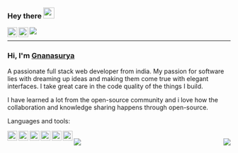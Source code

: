 ### Hey there <img src="https://media.giphy.com/media/hvRJCLFzcasrR4ia7z/giphy.gif" width="25px">

<a href="https://www.linkedin.com/in/gnanasurya-sj-93021628" target="_blank">
  <img align="left" alt="Surya's LinkedIN" width="22px" src="https://raw.githubusercontent.com/peterthehan/peterthehan/master/assets/linkedin.svg" />
</a>

<a href="mailto:surya9901@gmail.com">
  <img align="left" alt="Surya's Mail" width="22px" src="https://img.icons8.com/color/48/000000/gmail-new.png" />
</a>

![](https://visitor-badge.glitch.me/badge?page_id=surya9901.surya9901)

<hr />

### Hi, I'm [Gnanasurya](https://gnanasurya.netlify.app/) 

A passionate full stack web developer from india. My passion for software lies with dreaming up ideas and making them come true with elegant interfaces. I take great care in the code quality of the things I build.

I have learned a lot from the open-source community and i love how the collaboration and knowledge sharing happens through open-source.

Languages and tools:

<img align="left" width="22px" alt="html5" src="https://img.icons8.com/color/48/000000/html-5--v1.png" />
<img align="left" width="22px" alt="css3" src="https://img.icons8.com/color/48/000000/css3.png" />
<img align="left" width="22px" alt="javascript" src="https://img.icons8.com/color/48/000000/javascript--v2.png"/>
<img align="left" width="22px" alt="react" src="https://img.icons8.com/office/16/000000/react.png" />
<img align="left" width="22px" alt="node.js" src="https://img.icons8.com/windows/32/000000/nodejs.png" />
<img align="left" width="22px" alt="mongodb" src="https://img.icons8.com/color/48/000000/mongodb.png" />

<br/>

<img src="https://github-readme-stats.vercel.app/api?username=surya9901&&show_icons=true&theme=gotham" align="left" />
<img src="https://github-readme-stats.vercel.app/api/top-langs/?username=surya9901&&show_icons=true&theme=gotham" align="right" />



